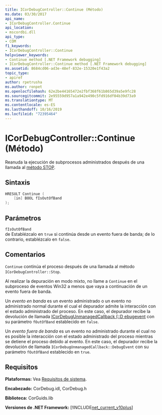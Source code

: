```yaml
---
title: ICorDebugController::Continue (Método)
ms.date: 03/30/2017
api_name:
- ICorDebugController.Continue
api_location:
- mscordbi.dll
api_type:
- COM
f1_keywords:
- ICorDebugController::Continue
helpviewer_keywords:
- Continue method [.NET Framework debugging]
- ICorDebugController::Continue method [.NET Framework debugging]
ms.assetid: 8684cd06-ad3e-48ef-832e-15320e1f43a2
topic_type:
- apiref
author: rpetrusha
ms.author: ronpet
ms.openlocfilehash: 62e2be44165472e2fbf368f61b865d39a5e9fc28
ms.sourcegitcommit: 2e95559d957a1a942e490c5fd916df04b39d73a9
ms.translationtype: MT
ms.contentlocale: es-ES
ms.lasthandoff: 10/16/2019
ms.locfileid: "72395464"
---
```

# <a name="icordebugcontrollercontinue-method"></a>ICorDebugController::Continue (Método)

Reanuda la ejecución de subprocesos administrados después de una llamada al [método STOP](icordebugcontroller-stop-method.md).

## <a name="syntax"></a>Sintaxis

```cpp
HRESULT Continue (
    [in] BOOL fIsOutOfBand
);
```

## <a name="parameters"></a>Parámetros

`fIsOutOfBand`  
de Establézcalo en `true` si continúa desde un evento fuera de banda; de lo contrario, establézcalo en `false`.

## <a name="remarks"></a>Comentarios

`Continue` continúa el proceso después de una llamada al método `ICorDebugController::Stop`.

Al realizar la depuración en modo mixto, no llame a `Continue` en el subproceso de eventos Win32 a menos que vaya a continuación de un evento fuera de banda.

Un *evento en banda* es un evento administrado o un evento no administrado normal durante el cual el depurador admite la interacción con el estado administrado del proceso. En este caso, el depurador recibe la devolución de llamada [ICorDebugUnmanagedCallback (::D ebugevent](icordebugunmanagedcallback-debugevent-method.md) con su parámetro `fOutOfBand` establecido en `false`.

Un *evento fuera de banda* es un evento no administrado durante el cual no es posible la interacción con el estado administrado del proceso mientras se detiene el proceso debido al evento. En este caso, el depurador recibe la devolución de llamada `ICorDebugUnmanagedCallback::DebugEvent` con su parámetro `fOutOfBand` establecido en `true`.

## <a name="requirements"></a>Requisitos

**Plataformas:** Vea [Requisitos de sistema](../../../../docs/framework/get-started/system-requirements.md).

**Encabezado:** CorDebug.idl, CorDebug.h

**Biblioteca:** CorGuids.lib

**Versiones de .NET Framework:** [!INCLUDE[net_current_v10plus](../../../../includes/net-current-v10plus-md.md)]
